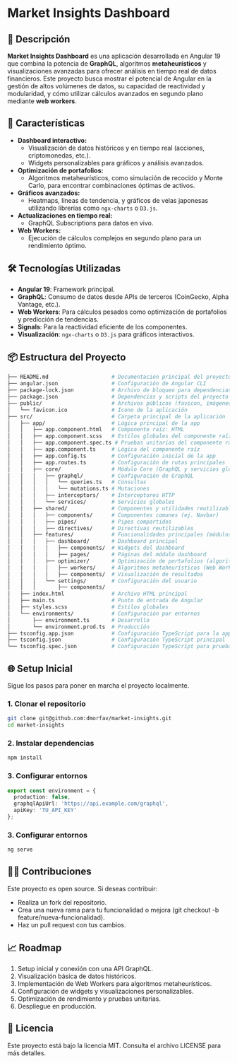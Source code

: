 # Market Insights Dashboard

## 🌟 **Descripción**
**Market Insights Dashboard** es una aplicación desarrollada en Angular 19 que combina la potencia de **GraphQL**, algoritmos **metaheurísticos** y visualizaciones avanzadas para ofrecer análisis en tiempo real de datos financieros. Este proyecto busca mostrar el potencial de Angular en la gestión de altos volúmenes de datos, su capacidad de reactividad y modularidad, y cómo utilizar cálculos avanzados en segundo plano mediante **web workers**.

## 🚀 **Características**
- **Dashboard interactivo:**
  - Visualización de datos históricos y en tiempo real (acciones, criptomonedas, etc.).
  - Widgets personalizables para gráficos y análisis avanzados.
- **Optimización de portafolios:**
  - Algoritmos metaheurísticos, como simulación de recocido y Monte Carlo, para encontrar combinaciones óptimas de activos.
- **Gráficos avanzados:**
  - Heatmaps, líneas de tendencia, y gráficos de velas japonesas utilizando librerías como `ngx-charts` o `D3.js`.
- **Actualizaciones en tiempo real:**
  - GraphQL Subscriptions para datos en vivo.
- **Web Workers:**
  - Ejecución de cálculos complejos en segundo plano para un rendimiento óptimo.

## 🛠️ **Tecnologías Utilizadas**
- **Angular 19**: Framework principal.
- **GraphQL**: Consumo de datos desde APIs de terceros (CoinGecko, Alpha Vantage, etc.).
- **Web Workers**: Para cálculos pesados como optimización de portafolios y predicción de tendencias.
- **Signals**: Para la reactividad eficiente de los componentes.
- **Visualización**: `ngx-charts` o `D3.js` para gráficos interactivos.

## 📦 **Estructura del Proyecto**
```bash
├── README.md                    # Documentación principal del proyecto
├── angular.json                 # Configuración de Angular CLI
├── package-lock.json            # Archivo de bloqueo para dependencias
├── package.json                 # Dependencias y scripts del proyecto
├── public/                      # Archivos públicos (favicon, imágenes estáticas)
│   └── favicon.ico              # Ícono de la aplicación
├── src/                         # Carpeta principal de la aplicación
│   ├── app/                     # Lógica principal de la app
│   │   ├── app.component.html   # Componente raíz: HTML
│   │   ├── app.component.scss   # Estilos globales del componente raíz
│   │   ├── app.component.spec.ts # Pruebas unitarias del componente raíz
│   │   ├── app.component.ts     # Lógica del componente raíz
│   │   ├── app.config.ts        # Configuración inicial de la app
│   │   ├── app.routes.ts        # Configuración de rutas principales
│   │   ├── core/                # Módulo Core (GraphQL y servicios globales)
│   │   │   ├── graphql/         # Configuración de GraphQL
│   │   │   │   └── queries.ts   # Consultas
│   │   │   │   └── mutations.ts # Mutaciones
│   │   │   ├── interceptors/    # Interceptores HTTP
│   │   │   └── services/        # Servicios globales
│   │   ├── shared/              # Componentes y utilidades reutilizables
│   │   │   ├── components/      # Componentes comunes (ej. Navbar)
│   │   │   ├── pipes/           # Pipes compartidos
│   │   │   ├── directives/      # Directivas reutilizables
│   │   ├── features/            # Funcionalidades principales (módulos específicos)
│   │   │   ├── dashboard/       # Dashboard principal
│   │   │   │   ├── components/  # Widgets del dashboard
│   │   │   │   ├── pages/       # Páginas del módulo dashboard
│   │   │   ├── optimizer/       # Optimización de portafolios (algoritmos)
│   │   │   │   ├── workers/     # Algoritmos metaheurísticos (Web Workers)
│   │   │   │   ├── components/  # Visualización de resultados
│   │   │   └── settings/        # Configuración del usuario
│   │   │       ├── components/
│   ├── index.html               # Archivo HTML principal
│   ├── main.ts                  # Punto de entrada de Angular
│   ├── styles.scss              # Estilos globales
│   └── environments/            # Configuración por entornos
│       ├── environment.ts       # Desarrollo
│       └── environment.prod.ts  # Producción
├── tsconfig.app.json            # Configuración TypeScript para la app
├── tsconfig.json                # Configuración TypeScript principal
└── tsconfig.spec.json           # Configuración TypeScript para pruebas
```

## 🌐 **Setup Inicial**
Sigue los pasos para poner en marcha el proyecto localmente.

### **1. Clonar el repositorio**
```bash
git clone git@github.com:dmorfav/market-insights.git
cd market-insights
```

### **2. Instalar dependencias**
```bash
npm install
```

### **3. Configurar entornos**
```typescript
export const environment = {
  production: false,
  graphqlApiUrl: 'https://api.example.com/graphql',
  apiKey: 'TU_API_KEY'
};
```

### **3. Configurar entornos**
```bash
ng serve
```

## 🧑‍💻 Contribuciones
Este proyecto es open source. Si deseas contribuir:

 - Realiza un fork del repositorio.
 - Crea una nueva rama para tu funcionalidad o mejora (git checkout -b feature/nueva-funcionalidad).
 - Haz un pull request con tus cambios.

## 📈 Roadmap
1. Setup inicial y conexión con una API GraphQL.
2. Visualización básica de datos históricos.
3. Implementación de Web Workers para algoritmos metaheurísticos.
4. Configuración de widgets y visualizaciones personalizables.
5. Optimización de rendimiento y pruebas unitarias.
6. Despliegue en producción.

## 📜 Licencia
Este proyecto está bajo la licencia MIT. Consulta el archivo LICENSE para más detalles.
